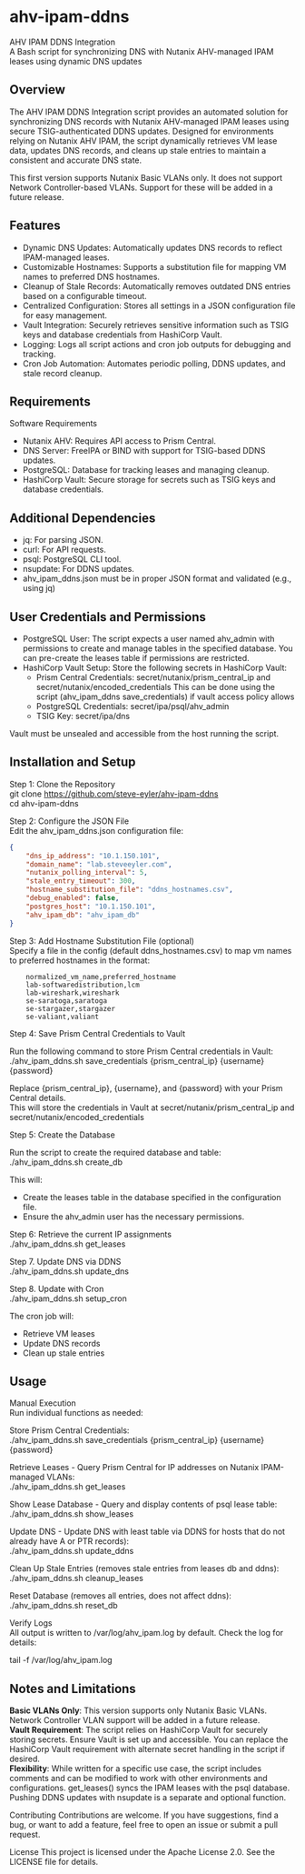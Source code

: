 # ahv-ipam-ddns 

AHV IPAM DDNS Integration  
A Bash script for synchronizing DNS with Nutanix AHV-managed IPAM leases using dynamic DNS updates  
  
## Overview
The AHV IPAM DDNS Integration script provides an automated solution for synchronizing DNS records with Nutanix AHV-managed IPAM leases using secure TSIG-authenticated DDNS updates. Designed for environments relying on Nutanix AHV IPAM, the script dynamically retrieves VM lease data, updates DNS records, and cleans up stale entries to maintain a consistent and accurate DNS state.  

This first version supports Nutanix Basic VLANs only. It does not support Network Controller-based VLANs. Support for these will be added in a future release.

## Features
-  Dynamic DNS Updates: Automatically updates DNS records to reflect IPAM-managed leases.
-  Customizable Hostnames: Supports a substitution file for mapping VM names to preferred DNS hostnames.
-  Cleanup of Stale Records: Automatically removes outdated DNS entries based on a configurable timeout.
-  Centralized Configuration: Stores all settings in a JSON configuration file for easy management.
-  Vault Integration: Securely retrieves sensitive information such as TSIG keys and database credentials from HashiCorp Vault.
-  Logging: Logs all script actions and cron job outputs for debugging and tracking.
-  Cron Job Automation: Automates periodic polling, DDNS updates, and stale record cleanup.

## Requirements
Software Requirements
-  Nutanix AHV: Requires API access to Prism Central.
-  DNS Server: FreeIPA or BIND with support for TSIG-based DDNS updates.
-  PostgreSQL: Database for tracking leases and managing cleanup.
-  HashiCorp Vault: Secure storage for secrets such as TSIG keys and database credentials.

## Additional Dependencies
-  jq: For parsing JSON.
-  curl: For API requests.
-  psql: PostgreSQL CLI tool.
-  nsupdate: For DDNS updates.
- ahv_ipam_ddns.json must be in proper JSON format and validated (e.g., using jq)

## User Credentials and Permissions
-  PostgreSQL User: The script expects a user named ahv_admin with permissions to create and manage tables in the specified database.
   You can pre-create the leases table if permissions are restricted.
-  HashiCorp Vault Setup:
     Store the following secrets in HashiCorp Vault:
     - Prism Central Credentials: secret/nutanix/prism_central_ip and secret/nutanix/encoded_credentials
       This can be done using the script (ahv_ipam_ddns save_credentials) if vault access policy allows
     - PostgreSQL Credentials: secret/ipa/psql/ahv_admin
     - TSIG Key: secret/ipa/dns

Vault must be unsealed and accessible from the host running the script.

## Installation and Setup
Step 1: Clone the Repository  
	  git clone https://github.com/steve-eyler/ahv-ipam-ddns  
	  cd ahv-ipam-ddns  
  
Step 2: Configure the JSON File  
Edit the ahv_ipam_ddns.json configuration file:  
  
```json
{
    "dns_ip_address": "10.1.150.101",
    "domain_name": "lab.steveeyler.com",
    "nutanix_polling_interval": 5,
    "stale_entry_timeout": 300,
    "hostname_substitution_file": "ddns_hostnames.csv",
    "debug_enabled": false,
    "postgres_host": "10.1.150.101",
    "ahv_ipam_db": "ahv_ipam_db"
}
```
  
Step 3: Add Hostname Substitution File (optional)  
  Specify a file in the config (default ddns_hostnames.csv) to map vm names to preferred hostnames in the format:  
```
    normalized_vm_name,preferred_hostname
    lab-softwaredistribution,lcm
    lab-wireshark,wireshark
    se-saratoga,saratoga
    se-stargazer,stargazer
    se-valiant,valiant
```

Step 4: Save Prism Central Credentials to Vault

Run the following command to store Prism Central credentials in Vault:  
	  ./ahv_ipam_ddns.sh save_credentials {prism_central_ip} {username} {password}

Replace {prism_central_ip}, {username}, and {password} with your Prism Central details.  
This will store the credentials in Vault at secret/nutanix/prism_central_ip and secret/nutanix/encoded_credentials

Step 5: Create the Database  

Run the script to create the required database and table:
	  ./ahv_ipam_ddns.sh create_db

This will:
-  Create the leases table in the database specified in the configuration file.
-  Ensure the ahv_admin user has the necessary permissions.

Step 6: Retrieve the current IP assignments  
	  ./ahv_ipam_ddns.sh get_leases

Step 7. Update DNS via DDNS  
	  ./ahv_ipam_ddns.sh update_dns

Step 8. Update with Cron  
	  ./ahv_ipam_ddns.sh setup_cron

The cron job will:
-  Retrieve VM leases
-  Update DNS records
-  Clean up stale entries

## Usage

Manual Execution  
  Run individual functions as needed:  

  Store Prism Central Credentials:  
    ./ahv_ipam_ddns.sh save_credentials {prism_central_ip} {username} {password}  
  
  Retrieve Leases - Query Prism Central for IP addresses on Nutanix IPAM-managed VLANs:  
    ./ahv_ipam_ddns.sh get_leases  
    
  Show Lease Database - Query and display contents of psql lease table:  
    ./ahv_ipam_ddns.sh show_leases  
  
  Update DNS - Update DNS with least table via DDNS for hosts that do not already have A or PTR records):  
    ./ahv_ipam_ddns.sh update_ddns  
    
  Clean Up Stale Entries (removes stale entries from leases db and ddns):  
    ./ahv_ipam_ddns.sh cleanup_leases  

  Reset Database (removes all entries, does not affect ddns):  
    ./ahv_ipam_ddns.sh reset_db  
  
Verify Logs  
All output is written to /var/log/ahv_ipam.log by default. Check the log for details:  
  
tail -f /var/log/ahv_ipam.log  
  
## Notes and Limitations

<b>Basic VLANs Only</b>: This version supports only Nutanix Basic VLANs. Network Controller VLAN support will be added in a future release.  
<b>Vault Requirement</b>: The script relies on HashiCorp Vault for securely storing secrets. Ensure Vault is set up and accessible. You can replace the HashiCorp Vault requirement with alternate secret handling in the script if desired.  
<b>Flexibility</b>: While written for a specific use case, the script includes comments and can be modified to work with other environments and configurations. get_leases() syncs the IPAM leases with the psql database. Pushing DDNS updates with nsupdate is a separate and optional function.

Contributing
Contributions are welcome. If you have suggestions, find a bug, or want to add a feature, feel free to open an issue or submit a pull request.

License
This project is licensed under the Apache License 2.0. See the LICENSE file for details.
